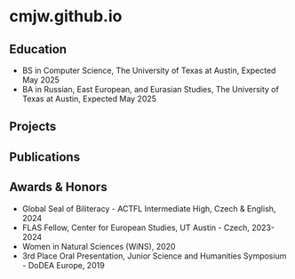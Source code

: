 # cmjw.github.io

## Education

- BS in Computer Science, The University of Texas at Austin, Expected May 2025
- BA in Russian, East European, and Eurasian Studies, The University of Texas at Austin, Expected May 2025

## Projects

## Publications

## Awards & Honors

- Global Seal of Biliteracy - ACTFL Intermediate High, Czech & English, 2024
- FLAS Fellow, Center for European Studies, UT Austin - Czech, 2023-2024
- Women in Natural Sciences (WiNS), 2020
- 3rd Place Oral Presentation, Junior Science and Humanities Symposium - DoDEA Europe, 2019
